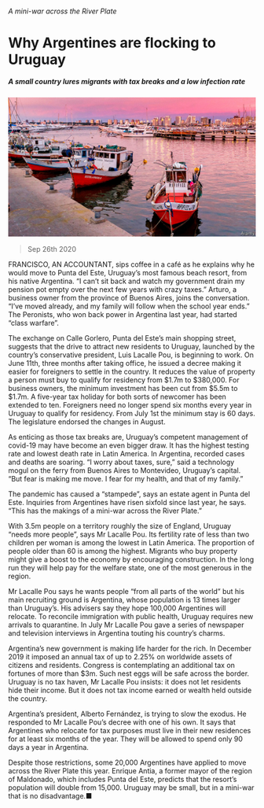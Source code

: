 ###### A mini-war across the River Plate

# Why Argentines are flocking to Uruguay 

##### A small country lures migrants with tax breaks and a low infection rate 

![image](images/20200926_AMP008_1.jpg) 

> Sep 26th 2020 

FRANCISCO, AN ACCOUNTANT, sips coffee in a café as he explains why he would move to Punta del Este, Uruguay’s most famous beach resort, from his native Argentina. “I can’t sit back and watch my government drain my pension pot empty over the next few years with crazy taxes.” Arturo, a business owner from the province of Buenos Aires, joins the conversation. “I’ve moved already, and my family will follow when the school year ends.” The Peronists, who won back power in Argentina last year, had started “class warfare”.

The exchange on Calle Gorlero, Punta del Este’s main shopping street, suggests that the drive to attract new residents to Uruguay, launched by the country’s conservative president, Luis Lacalle Pou, is beginning to work. On June 11th, three months after taking office, he issued a decree making it easier for foreigners to settle in the country. It reduces the value of property a person must buy to qualify for residency from $1.7m to $380,000. For business owners, the minimum investment has been cut from $5.5m to $1.7m. A five-year tax holiday for both sorts of newcomer has been extended to ten. Foreigners need no longer spend six months every year in Uruguay to qualify for residency. From July 1st the minimum stay is 60 days. The legislature endorsed the changes in August.


As enticing as those tax breaks are, Uruguay’s competent management of covid-19 may have become an even bigger draw. It has the highest testing rate and lowest death rate in Latin America. In Argentina, recorded cases and deaths are soaring. “I worry about taxes, sure,” said a technology mogul on the ferry from Buenos Aires to Montevideo, Uruguay’s capital. “But fear is making me move. I fear for my health, and that of my family.”

The pandemic has caused a “stampede”, says an estate agent in Punta del Este. Inquiries from Argentines have risen sixfold since last year, he says. “This has the makings of a mini-war across the River Plate.”

With 3.5m people on a territory roughly the size of England, Uruguay “needs more people”, says Mr Lacalle Pou. Its fertility rate of less than two children per woman is among the lowest in Latin America. The proportion of people older than 60 is among the highest. Migrants who buy property might give a boost to the economy by encouraging construction. In the long run they will help pay for the welfare state, one of the most generous in the region.

Mr Lacalle Pou says he wants people “from all parts of the world” but his main recruiting ground is Argentina, whose population is 13 times larger than Uruguay’s. His advisers say they hope 100,000 Argentines will relocate. To reconcile immigration with public health, Uruguay requires new arrivals to quarantine. In July Mr Lacalle Pou gave a series of newspaper and television interviews in Argentina touting his country’s charms.

Argentina’s new government is making life harder for the rich. In December 2019 it imposed an annual tax of up to 2.25% on worldwide assets of citizens and residents. Congress is contemplating an additional tax on fortunes of more than $3m. Such nest eggs will be safe across the border. Uruguay is no tax haven, Mr Lacalle Pou insists: it does not let residents hide their income. But it does not tax income earned or wealth held outside the country.

Argentina’s president, Alberto Fernández, is trying to slow the exodus. He responded to Mr Lacalle Pou’s decree with one of his own. It says that Argentines who relocate for tax purposes must live in their new residences for at least six months of the year. They will be allowed to spend only 90 days a year in Argentina.

Despite those restrictions, some 20,000 Argentines have applied to move across the River Plate this year. Enrique Antia, a former mayor of the region of Maldonado, which includes Punta del Este, predicts that the resort’s population will double from 15,000. Uruguay may be small, but in a mini-war that is no disadvantage.■


